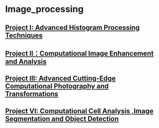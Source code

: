 ﻿# Image_processing




## [Project I: Advanced Histogram Processing Techniques ](Project1)

## [Project II：Computational Image Enhancement and Analysis ](Project2)

## [Project III: Advanced Cutting-Edge Computational Photography and Transformations](Project3)

## [Project VI: Computational Cell Analysis ,Image Segmentation and Object Detection](Project4)